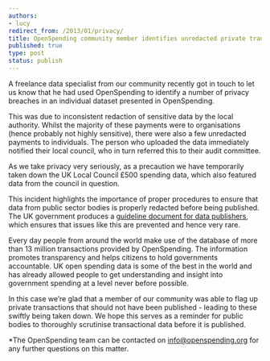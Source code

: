 ```yaml
---
authors:
- lucy
redirect_from: /2013/01/privacy/
title: OpenSpending community member identifies unredacted private transactions in UK local public spending data
published: true
type: post
status: publish
---
```


A freelance data specialist from our community recently got in touch to let us know that he had used OpenSpending to identify a number of privacy breaches in an individual dataset presented in OpenSpending.

This was due to inconsistent redaction of sensitive data by the local authority. Whilst the majority of these payments were to organisations (hence probably not highly sensitive), there were also a few unredacted payments to individuals. The person who uploaded the data immediately notified their local council, who in turn referred this to their audit committee.

As we take privacy very seriously, as a precaution we have temporarily taken down the UK Local Council £500 spending data, which also featured data from the council in question. 

This incident highlights the importance of proper procedures to ensure that data from public sector bodies is properly redacted before being published. The UK government produces a [guideline document for data publishers](http://data.gov.uk/blog/local-spending-data-guidance), which ensures that issues like this are prevented and hence very rare.

Every day people from around the world make use of the database of more than 13 million transactions provided by OpenSpending. The information promotes transparency and helps citizens to hold governments accountable. UK open spending data is some of the best in the world and has already allowed people to get understanding and insight into government spending at a level never before possible.

In this case we’re glad that a member of our community was able to flag up private transactions that should not have been published - leading to these swiftly being taken down. We hope this serves as a reminder for public bodies to thoroughly scrutinise transactional data before it is published.

*The OpenSpending team can be contacted on info@openspending.org for any further questions on this matter.